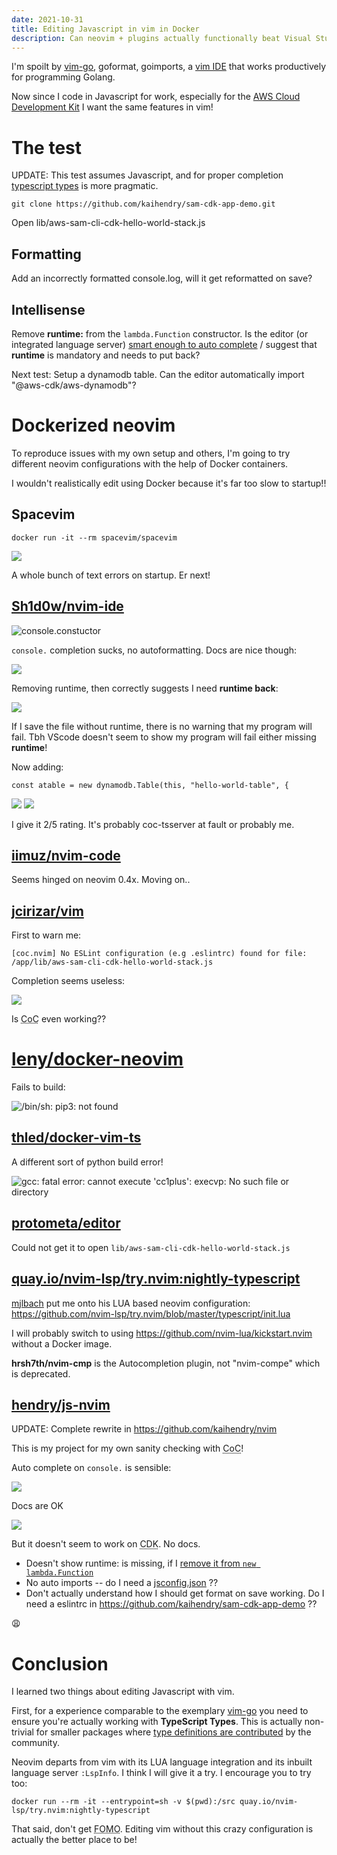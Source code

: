 ```yaml
---
date: 2021-10-31
title: Editing Javascript in vim in Docker
description: Can neovim + plugins actually functionally beat Visual Studio code?
---
```


I'm spoilt by [vim-go](https://github.com/fatih/vim-go), goformat, goimports, a
[vim IDE](https://github.com/kaihendry/goide) that works productively for
programming Golang.

Now since I code in Javascript for work, especially for the [AWS Cloud
Development Kit](https://youtu.be/Du0l6z3dMVc) I want the same features in vim!

# The test

UPDATE: This test assumes Javascript, and for proper completion [typescript types](https://github.com/kaihendry/dabase.com/commit/7173d4ece54a6cfc76b30cfb8b8db8945d45cbaa#commitcomment-58991530) is more pragmatic.

	git clone https://github.com/kaihendry/sam-cdk-app-demo.git

Open lib/aws-sam-cli-cdk-hello-world-stack.js

## Formatting

Add an incorrectly formatted console.log, will it get reformatted on save?

## Intellisense

Remove **runtime:** from the `lambda.Function` constructor. Is the editor (or
integrated language server) [smart enough to auto complete](https://s.natalian.org/2021-10-28/link-to-doc.mp4) / suggest that
**runtime** is mandatory and needs to put back?

Next test: Setup a dynamodb table. Can the editor automatically import
"@aws-cdk/aws-dynamodb"?

# Dockerized neovim

To reproduce issues with my own setup and others, I'm going to try different
neovim configurations with the help of Docker containers.

I wouldn't realistically edit using Docker because it's far too slow to startup!!

## Spacevim

	docker run -it --rm spacevim/spacevim

<img src="https://s.natalian.org/2021-10-31/spacevim.png">

A whole bunch of text errors on startup. Er next!

## [Sh1d0w/nvim-ide](https://github.com/Sh1d0w/nvim-ide#features)

<img src="https://s.natalian.org/2021-10-31/1635639280_1918x1047.png" alt="console.constuctor">

`console.` completion sucks, no autoformatting. Docs are nice though:

<img src="https://s.natalian.org/2021-10-31/docs.png">

Removing runtime, then correctly suggests I need **runtime back**:

<img src="https://s.natalian.org/2021-10-31/runtime-suggestion.png">

If I save the file without runtime, there is no warning that my program will fail. Tbh VScode doesn't seem to show my program will fail either missing **runtime**!

Now adding:

	const atable = new dynamodb.Table(this, "hello-world-table", {

<img src="https://s.natalian.org/2021-10-31/chokes.png">
<img src="https://s.natalian.org/2021-10-31/chokes2.png">

I give it 2/5 rating. It's probably coc-tsserver at fault or probably me.

## [iimuz/nvim-code](https://github.com/iimuz/dockerfile/blob/master/nvim-node/Dockerfile)

Seems hinged on neovim 0.4x. Moving on..

## [jcirizar/vim](https://github.com/jcirizar/vim)

First to warn me:

	[coc.nvim] No ESLint configuration (e.g .eslintrc) found for file: /app/lib/aws-sam-cli-cdk-hello-world-stack.js

Completion seems useless:

<img src="https://s.natalian.org/2021-10-31/1635649250_1918x1047.png">

Is <abbr title="Conquer of Completion">CoC</abbr> even working??

# [leny/docker-neovim](https://github.com/leny/docker-neovim/tree/master)

Fails to build:

<img src="https://s.natalian.org/2021-10-31/1635649547_1918x1047.png" alt="/bin/sh: pip3: not found">

## [thled/docker-vim-ts](https://github.com/thled/docker-vim-ts)

A different sort of python build error!

<img src="https://s.natalian.org/2021-10-31/1635649757_1918x1047.png" alt="gcc: fatal error: cannot execute 'cc1plus': execvp: No such file or directory">

## [protometa/editor](https://github.com/protometa/editor)

Could not get it to open `lib/aws-sam-cli-cdk-hello-world-stack.js`

## [quay.io/nvim-lsp/try.nvim:nightly-typescript](https://github.com/kaihendry/dabase.com/commit/7173d4ece54a6cfc76b30cfb8b8db8945d45cbaa#commitcomment-58995093)

[mjlbach](https://github.com/mjlbach) put me onto his LUA based neovim configuration: <https://github.com/nvim-lsp/try.nvim/blob/master/typescript/init.lua>

I will probably switch to using https://github.com/nvim-lua/kickstart.nvim without a Docker image.

**hrsh7th/nvim-cmp** is the Autocompletion plugin, not "nvim-compe" which is deprecated.

## [hendry/js-nvim](https://github.com/kaihendry/js-nvim)

UPDATE: Complete rewrite in https://github.com/kaihendry/nvim

This is my project for my own sanity checking with <abbr title="Conquer of Completion">CoC</abbr>!

Auto complete on `console.` is sensible:

<img src="https://s.natalian.org/2021-10-31/1635659600_1918x1047.png">

Docs are OK

<img src="https://s.natalian.org/2021-10-31/docs.png">

But it doesn't seem to work on <abbr title="Cloud Development Kit">CDK</abbr>. No docs.

* Doesn't show runtime: is missing, if I [remove it from `new lambda.Function`](https://github.com/kaihendry/sam-cdk-app-demo/blob/8f27ea12a30c0a8b13f7eedd49b065b8c8478a58/lib/aws-sam-cli-cdk-hello-world-stack.js#L12)
* No auto imports -- do I need a [jsconfig.json](https://code.visualstudio.com/docs/languages/jsconfig) ??
* Don't actually understand how I should get format on save working. Do I need a eslintrc in https://github.com/kaihendry/sam-cdk-app-demo ??

😩

# Conclusion

I learned two things about editing Javascript with vim.

First, for a experience comparable to the exemplary
[vim-go](https://github.com/fatih/vim-go) you need to ensure you're actually
working with **TypeScript Types**. This is actually non-trivial for smaller
packages where [type definitions are
contributed](https://github.com/DefinitelyTyped/DefinitelyTyped) by the community.

Neovim departs from vim with its LUA language integration and its inbuilt
language server `:LspInfo`. I think I will give it a try. I encourage you to
try too:

	docker run --rm -it --entrypoint=sh -v $(pwd):/src quay.io/nvim-lsp/try.nvim:nightly-typescript

That said, don't get <abbr title="Fear of missing out">FOMO</abbr>. Editing vim
without this crazy configuration is actually the better place to be!
